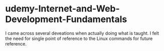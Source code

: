 # udemy-Internet-and-Web-Development-Fundamentals

I came across several deveations when actually doing what is taught. I felt the need for single point of reference to the Linux commands for future reference.
